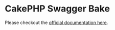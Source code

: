 # CakePHP Swagger Bake

Please checkout the [official documentation here](https://github.com/cnizzardini/cakephp-swagger-bake).
